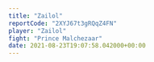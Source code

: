 ```yaml
---
title: "Zailol"
reportCode: "2XYJ67t3gRQqZ4FN"
player: "Zailol"
fight: "Prince Malchezaar"
date: 2021-08-23T19:07:58.042000+00:00
---
```

